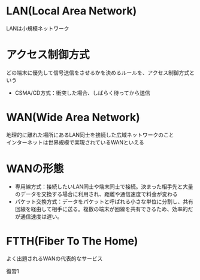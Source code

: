 # LAN(Local Area Network)
LANは小規模ネットワーク

# アクセス制御方式
どの端末に優先して信号送信をさせるかを決めるルールを、アクセス制御方式という  
 - CSMA/CD方式：衝突した場合、しばらく待ってから送信

# WAN(Wide Area Network)
地理的に離れた場所にあるLAN同士を接続した広域ネットワークのこと  
インターネットは世界規模で実現されているWANといえる

# WANの形態
 - 専用線方式：接続したいLAN同士や端末同士で接続。決まった相手先と大量のデータを交換する場合に利用され、距離や通信速度で料金が変わる
 - パケット交換方式：データをパケットと呼ばれる小さな単位に分割し、共有回線を経由して相手に送る。複数の端末が回線を共有できるため、効率的だが通信速度は遅い。

# FTTH(Fiber To The Home)
よく出題されるWANの代表的なサービス

復習1
